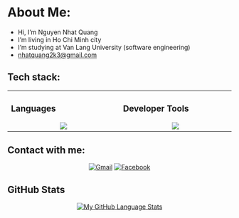 # About Me:
-  Hi, I’m Nguyen Nhat Quang
-  I’m living in Ho Chi Minh city
-  I’m studying at Van Lang University (software engineering)
-  nhatquang2k3@gmail.com
 
## Tech stack:
<table align="center"><tr><td valign="top" width="25%">
  
### Languages
<a href="[https://github.com/Quangg161]">
<div align="center">  
       <img src="https://skillicons.dev/icons?i=html,css,python,js,c#" /> 
</div>
</a>
 </td><td valign="top" width="25%">
   
### Developer Tools
<a href="[https://github.com/Quangg161]">
<div align="center">
       <img src="https://skillicons.dev/icons?i=github,vscode,postman,azure,mongodb" /> 
</div>
</a>
</td>
</tr></table>

## Contact with me:
<div align="center">
<a target="_blank" href="mailto:nhatquang2k3@gmail.com" >
    <img src="https://img.shields.io/badge/Gmail-D14836.svg?&style=flat-square&logo=gmail&logoColor=white" alt="Gmail"></a>
<a  target="_blank" href="https://www.facebook.com/n.quang161/">
    <img src="https://img.shields.io/badge/Facebook-%231877F2.svg?&style=flat-square&logo=facebook&logoColor=white" alt="Facebook"></a>
</div>

## GitHub Stats
<div align="center">

[![My GitHub Language Stats](https://github-readme-stats.vercel.app/api/top-langs/?username=Quang161&langs_count=5&theme=react&bg_color=1F222E&title_color=F85D7F&hide_border=true&icon_color=F8D866)]()

</div>

